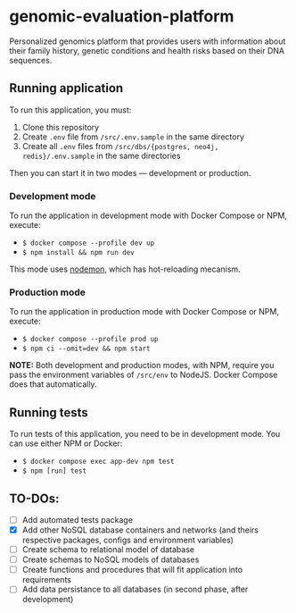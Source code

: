 # genomic-evaluation-platform
Personalized genomics platform that provides users with information about their family history, genetic conditions and health risks based on their DNA sequences.

## Running application

To run this application, you must:

1. Clone this repository
2. Create `.env` file from `/src/.env.sample` in the same directory
3. Create all `.env` files from `/src/dbs/{postgres, neo4j, redis}/.env.sample` in the same directories

Then you can start it in two modes — development or production.

### Development mode 

To run the application in development mode with Docker Compose or NPM, execute:
  - `$ docker compose --profile dev up`
  - `$ npm install && npm run dev`

This mode uses [nodemon](https://www.npmjs.com/package/nodemon), which has hot-reloading mecanism.

### Production mode

To run the application in production mode with Docker Compose or NPM, execute:
  - `$ docker compose --profile prod up`
  - `$ npm ci --omit=dev && npm start`

**NOTE:** Both development and production modes, with NPM, require you pass the environment variables of `/src/env` to NodeJS. Docker Compose does that automatically.

## Running tests

To run tests of this application, you need to be in development mode. You can use either NPM or Docker:
  - `$ docker compose exec app-dev npm test`
  - `$ npm [run] test`

## TO-DOs:

- [ ] Add automated tests package
- [x] Add other NoSQL database containers and networks (and theirs respective packages, configs and environment variables)
- [ ] Create schema to relational model of database
- [ ] Create schemas to NoSQL models of databases
- [ ] Create functions and procedures that will fit application into requirements
- [ ] Add data persistance to all databases (in second phase, after development)

